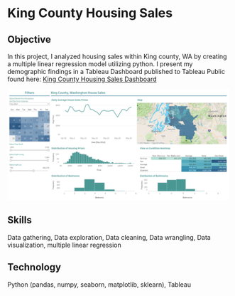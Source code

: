 # King County Housing Sales

## Objective
In this project, I analyzed housing sales within King county, WA by creating a multiple linear regression model utilizing python. I present my demographic findings in a Tableau Dashboard published to Tableau Public found here: [King County Housing Sales Dashboard](https://public.tableau.com/views/KingCountyHouseSales_17029447909060/KingCountyHouseSales?:language=en-US&:display_count=n&:origin=viz_share_link)

[<img src="https://github.com/Sunny-Lai/KingCountySales/blob/main/Kingcounty.png" width="500">](https://public.tableau.com/views/KingCountyHouseSales_17029447909060/KingCountyHouseSales?:language=en-US&:display_count=n&:origin=viz_share_link)

## Skills
Data gathering, Data exploration, Data cleaning, Data wrangling, Data visualization, multiple linear regression

## Technology
Python (pandas, numpy, seaborn, matplotlib, sklearn), Tableau
